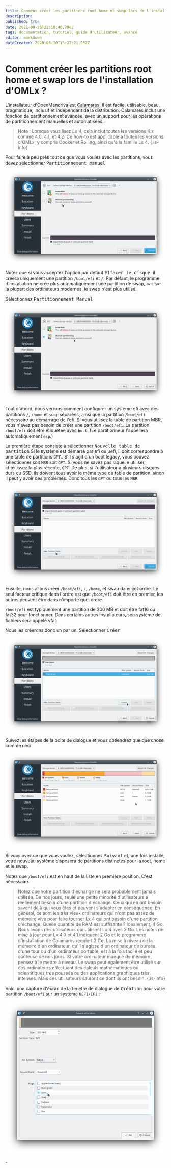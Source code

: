 ```yaml
---
title: Comment créer les partitions root home et swap lors de l'installation d'OMLx ?
description: 
published: true
date: 2021-09-26T22:10:40.796Z
tags: documentation, tutoriel, guide d'utilisateur, avancé
editor: markdown
dateCreated: 2020-03-10T15:27:21.952Z
---
```


# Comment créer les partitions root home et swap lors de l'installation d'OMLx ?

L'installateur d'OpenMandriva est [Calamares](http://calamares.io/).
Il est facile, utilisable, beau, pragmatique, inclusif et indépendant de la distribution.
Calamares inclut une fonction de partitionnement avancée, avec un support pour les opérations de partitionnement manuelles et automatisées.

> Note : Lorsque vous lisez *Lx 4*, cela inclut toutes les versions 4.x comme 4.0, 4.1, et 4.2. Ce how-to est applicable à toutes les versions d'OMLx, y compris Cooker et Rolling, ainsi qu'à la famille Lx 4.
{.is-info}


Pour faire à peu près tout ce que vous voulez avec les partitions, vous devez sélectionner <kbd>Partitionnement manuel</kbd>

![root-home-swap-01.png](/images/root-home-swap-01.png)

Notez que si vous acceptez l'option par défaut <kbd>Effacer le disque </kbd> il créera uniquement une partition `/boot/efi` et `/`.
Par défaut, le programme d'installation ne crée plus automatiquement une partition de swap, car sur la plupart des ordinateurs modernes, le swap n'est plus utilisé.

Sélectionnez <kbd>Partitionnement Manuel</kbd>

![root-home-swap-02.png](/images/root-home-swap-02.png)

Tout d'abord, nous verrons comment configurer un système efi avec des partitions `/`, `/home` et `swap` séparées, ainsi que la partition `/boot/efi` nécessaire au démarrage de l'efi. Si vous utilisez la table de partition MBR, vous n'avez pas besoin de créer une partition `/boot/efi`.
La partition `/boot/efi` doit être étiquetée avec `boot`. (Le partitionneur l'appellera automatiquement `esp`.)

La première étape consiste à sélectionner <kbd>Nouvelle table de partition</kbd>
Si le système est démarré par efi ou uefi, il doit correspondre à une table de partitions `GPT`..
S'il s'agit d'un boot legacy, vous pouvez sélectionner soit `MBR` soit `GPT`. Si vous ne savez pas laquelle utiliser, choisissez la plus récente, `GPT`. De plus, si l'utilisateur a plusieurs disques durs ou SSD, ils doivent tous avoir le même type de table de partition, sinon il peut y avoir des problèmes. Donc tous les `GPT` ou tous les `MBR`.

![root-home-swap-03.png](/images/root-home-swap-03.png)

Ensuite, nous allons créer `/boot/efi`, `/`, `/home`, et swap dans cet ordre.
Le seul facteur critique dans l'ordre est que `/boot/efi` doit être en premier, les autres peuvent être dans n'importe quel ordre.

`/boot/efi` est typiquement une partition de 300 MB et doit être fat16 ou fat32 pour fonctionner. Dans certains autres installateurs, son système de fichiers sera appelé vfat.

Nous les créerons donc un par un.
Sélectionner <kbd>Créer</kbd>

![root-home-swap-04.png](/images/root-home-swap-04.png)

Suivez les étapes de la boîte de dialogue et vous obtiendrez quelque chose comme ceci

![root-home-swap-06.png](/images/root-home-swap-06.png)

Si vous avez ce que vous voulez, sélectionnez <kbd>Suivant</kbd> et, une fois installé, votre nouveau système disposera de partitions distinctes pour la root, home et le swap.

Notez que `/boot/efi` est en haut de la liste en première position. C'est nécessaire.

> Notez que votre partition d'échange ne sera probablement jamais utilisée. De nos jours, seule une petite minorité d'utilisateurs a réellement besoin d'une partition d'échange. Ceux qui en ont besoin savent déjà qui vous êtes et peuvent s'adapter en conséquence. En général, ce sont les très vieux ordinateurs qui n'ont pas assez de mémoire vive pour faire tourner Lx 4 qui ont besoin d'une partition d'échange. Quelle quantité de RAM est suffisante ? Idéalement, 4 Go. Nous avons des utilisateurs qui utilisent Lx 4 avec 2 Go. Les notes de mise à jour pour Lx 4.0 et 4.1 indiquent 2 Go et le programme d'installation de Calamares requiert 2 Go. La mise à niveau de la mémoire d'un ordinateur, qu'il s'agisse d'un ordinateur de bureau, d'une tour ou d'un ordinateur portable, est à la fois facile et peu coûteuse de nos jours. Si votre ordinateur manque de mémoire, pensez à le mettre à niveau.
Le swap peut également être utilisé sur des ordinateurs effectuant des calculs mathématiques ou scientifiques très poussés ou des applications graphiques très intenses. Mais ces utilisateurs sauront ce dont ils ont besoin.
{.is-info}


Voici une capture d'écran de la fenêtre de dialogue de <kbd>Création</kbd> pour votre partition `/boot/efi` sur un système `UEFI/EFI` :

![root-home-swap-05.png](/images/root-home-swap-05.png)

\-
